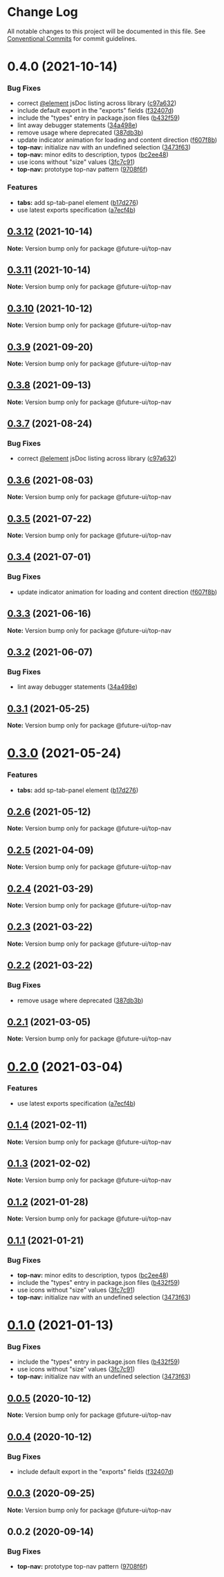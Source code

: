 # Change Log

All notable changes to this project will be documented in this file.
See [Conventional Commits](https://conventionalcommits.org) for commit guidelines.

# 0.4.0 (2021-10-14)


### Bug Fixes

* correct [@element](https://github.com/element) jsDoc listing across library ([c97a632](https://github.com/adobe/spectrum-web-components/commit/c97a6320c16a2b3053637e22bca0d56ce0cd5ae5))
* include default export in the "exports" fields ([f32407d](https://github.com/adobe/spectrum-web-components/commit/f32407d7bbfd18e72c35b6f27740549e79957858))
* include the "types" entry in package.json files ([b432f59](https://github.com/adobe/spectrum-web-components/commit/b432f5982b3b79f80af12f6d0312cbe2285e608b))
* lint away debugger statements ([34a498e](https://github.com/adobe/spectrum-web-components/commit/34a498e784221f98dbf26e9366114c82fabc9c5b))
* remove <sp-menu> usage where deprecated ([387db3b](https://github.com/adobe/spectrum-web-components/commit/387db3be95c98ab220e517fe12a4db7a2496fe5f))
* update indicator animation for loading and content direction ([f607f8b](https://github.com/adobe/spectrum-web-components/commit/f607f8b4fca280b7aa5eae835554ea62845abd1c))
* **top-nav:** initialize nav with an undefined selection ([3473f63](https://github.com/adobe/spectrum-web-components/commit/3473f635facb6f22e92d329f7bf018f4eb1a9852))
* **top-nav:** minor edits to description, typos ([bc2ee48](https://github.com/adobe/spectrum-web-components/commit/bc2ee48ba172aa37f23cae335599cffcb7637673))
* use icons without "size" values ([3fc7c91](https://github.com/adobe/spectrum-web-components/commit/3fc7c91713793a928082eae15fc3d9dec638a31a))
* **top-nav:** prototype top-nav pattern ([9708f6f](https://github.com/adobe/spectrum-web-components/commit/9708f6f63e080c0ec91c11763d3121a407349d1a))


### Features

* **tabs:** add sp-tab-panel element ([b17d276](https://github.com/adobe/spectrum-web-components/commit/b17d2765cf415578a31e5fa23515c25ff4c3922d))
* use latest exports specification ([a7ecf4b](https://github.com/adobe/spectrum-web-components/commit/a7ecf4b6da7996f36a8a89f62cc2384709497008))





## [0.3.12](https://github.com/adobe/spectrum-web-components/compare/@future-ui/top-nav@0.3.10...@future-ui/top-nav@0.3.12) (2021-10-14)

**Note:** Version bump only for package @future-ui/top-nav

## [0.3.11](https://github.com/adobe/spectrum-web-components/compare/@future-ui/top-nav@0.3.10...@future-ui/top-nav@0.3.11) (2021-10-14)

**Note:** Version bump only for package @future-ui/top-nav

## [0.3.10](https://github.com/adobe/spectrum-web-components/compare/@future-ui/top-nav@0.3.9...@future-ui/top-nav@0.3.10) (2021-10-12)

**Note:** Version bump only for package @future-ui/top-nav

## [0.3.9](https://github.com/adobe/spectrum-web-components/compare/@future-ui/top-nav@0.3.8...@future-ui/top-nav@0.3.9) (2021-09-20)

**Note:** Version bump only for package @future-ui/top-nav

## [0.3.8](https://github.com/adobe/spectrum-web-components/compare/@future-ui/top-nav@0.3.7...@future-ui/top-nav@0.3.8) (2021-09-13)

**Note:** Version bump only for package @future-ui/top-nav

## [0.3.7](https://github.com/adobe/spectrum-web-components/compare/@future-ui/top-nav@0.3.6...@future-ui/top-nav@0.3.7) (2021-08-24)

### Bug Fixes

-   correct [@element](https://github.com/element) jsDoc listing across library ([c97a632](https://github.com/adobe/spectrum-web-components/commit/c97a6320c16a2b3053637e22bca0d56ce0cd5ae5))

## [0.3.6](https://github.com/adobe/spectrum-web-components/compare/@future-ui/top-nav@0.3.5...@future-ui/top-nav@0.3.6) (2021-08-03)

**Note:** Version bump only for package @future-ui/top-nav

## [0.3.5](https://github.com/adobe/spectrum-web-components/compare/@future-ui/top-nav@0.3.4...@future-ui/top-nav@0.3.5) (2021-07-22)

**Note:** Version bump only for package @future-ui/top-nav

## [0.3.4](https://github.com/adobe/spectrum-web-components/compare/@future-ui/top-nav@0.3.3...@future-ui/top-nav@0.3.4) (2021-07-01)

### Bug Fixes

-   update indicator animation for loading and content direction ([f607f8b](https://github.com/adobe/spectrum-web-components/commit/f607f8b4fca280b7aa5eae835554ea62845abd1c))

## [0.3.3](https://github.com/adobe/spectrum-web-components/compare/@future-ui/top-nav@0.3.2...@future-ui/top-nav@0.3.3) (2021-06-16)

**Note:** Version bump only for package @future-ui/top-nav

## [0.3.2](https://github.com/adobe/spectrum-web-components/compare/@future-ui/top-nav@0.3.1...@future-ui/top-nav@0.3.2) (2021-06-07)

### Bug Fixes

-   lint away debugger statements ([34a498e](https://github.com/adobe/spectrum-web-components/commit/34a498e784221f98dbf26e9366114c82fabc9c5b))

## [0.3.1](https://github.com/adobe/spectrum-web-components/compare/@future-ui/top-nav@0.3.0...@future-ui/top-nav@0.3.1) (2021-05-25)

**Note:** Version bump only for package @future-ui/top-nav

# [0.3.0](https://github.com/adobe/spectrum-web-components/compare/@future-ui/top-nav@0.2.6...@future-ui/top-nav@0.3.0) (2021-05-24)

### Features

-   **tabs:** add sp-tab-panel element ([b17d276](https://github.com/adobe/spectrum-web-components/commit/b17d2765cf415578a31e5fa23515c25ff4c3922d))

## [0.2.6](https://github.com/adobe/spectrum-web-components/compare/@future-ui/top-nav@0.2.5...@future-ui/top-nav@0.2.6) (2021-05-12)

**Note:** Version bump only for package @future-ui/top-nav

## [0.2.5](https://github.com/adobe/spectrum-web-components/compare/@future-ui/top-nav@0.2.4...@future-ui/top-nav@0.2.5) (2021-04-09)

**Note:** Version bump only for package @future-ui/top-nav

## [0.2.4](https://github.com/adobe/spectrum-web-components/compare/@future-ui/top-nav@0.2.3...@future-ui/top-nav@0.2.4) (2021-03-29)

**Note:** Version bump only for package @future-ui/top-nav

## [0.2.3](https://github.com/adobe/spectrum-web-components/compare/@future-ui/top-nav@0.2.2...@future-ui/top-nav@0.2.3) (2021-03-22)

**Note:** Version bump only for package @future-ui/top-nav

## [0.2.2](https://github.com/adobe/spectrum-web-components/compare/@future-ui/top-nav@0.2.1...@future-ui/top-nav@0.2.2) (2021-03-22)

### Bug Fixes

-   remove <sp-menu> usage where deprecated ([387db3b](https://github.com/adobe/spectrum-web-components/commit/387db3be95c98ab220e517fe12a4db7a2496fe5f))

## [0.2.1](https://github.com/adobe/spectrum-web-components/compare/@future-ui/top-nav@0.2.0...@future-ui/top-nav@0.2.1) (2021-03-05)

**Note:** Version bump only for package @future-ui/top-nav

# [0.2.0](https://github.com/adobe/spectrum-web-components/compare/@future-ui/top-nav@0.1.4...@future-ui/top-nav@0.2.0) (2021-03-04)

### Features

-   use latest exports specification ([a7ecf4b](https://github.com/adobe/spectrum-web-components/commit/a7ecf4b6da7996f36a8a89f62cc2384709497008))

## [0.1.4](https://github.com/adobe/spectrum-web-components/compare/@future-ui/top-nav@0.1.3...@future-ui/top-nav@0.1.4) (2021-02-11)

**Note:** Version bump only for package @future-ui/top-nav

## [0.1.3](https://github.com/adobe/spectrum-web-components/compare/@future-ui/top-nav@0.1.2...@future-ui/top-nav@0.1.3) (2021-02-02)

**Note:** Version bump only for package @future-ui/top-nav

## [0.1.2](https://github.com/adobe/spectrum-web-components/compare/@future-ui/top-nav@0.1.1...@future-ui/top-nav@0.1.2) (2021-01-28)

**Note:** Version bump only for package @future-ui/top-nav

## [0.1.1](https://github.com/adobe/spectrum-web-components/compare/@future-ui/top-nav@0.0.5...@future-ui/top-nav@0.1.1) (2021-01-21)

### Bug Fixes

-   **top-nav:** minor edits to description, typos ([bc2ee48](https://github.com/adobe/spectrum-web-components/commit/bc2ee48ba172aa37f23cae335599cffcb7637673))
-   include the "types" entry in package.json files ([b432f59](https://github.com/adobe/spectrum-web-components/commit/b432f5982b3b79f80af12f6d0312cbe2285e608b))
-   use icons without "size" values ([3fc7c91](https://github.com/adobe/spectrum-web-components/commit/3fc7c91713793a928082eae15fc3d9dec638a31a))
-   **top-nav:** initialize nav with an undefined selection ([3473f63](https://github.com/adobe/spectrum-web-components/commit/3473f635facb6f22e92d329f7bf018f4eb1a9852))

# [0.1.0](https://github.com/adobe/spectrum-web-components/compare/@future-ui/top-nav@0.0.5...@future-ui/top-nav@0.1.0) (2021-01-13)

### Bug Fixes

-   include the "types" entry in package.json files ([b432f59](https://github.com/adobe/spectrum-web-components/commit/b432f5982b3b79f80af12f6d0312cbe2285e608b))
-   use icons without "size" values ([3fc7c91](https://github.com/adobe/spectrum-web-components/commit/3fc7c91713793a928082eae15fc3d9dec638a31a))
-   **top-nav:** initialize nav with an undefined selection ([3473f63](https://github.com/adobe/spectrum-web-components/commit/3473f635facb6f22e92d329f7bf018f4eb1a9852))

## [0.0.5](https://github.com/adobe/spectrum-web-components/compare/@future-ui/top-nav@0.0.4...@future-ui/top-nav@0.0.5) (2020-10-12)

**Note:** Version bump only for package @future-ui/top-nav

## [0.0.4](https://github.com/adobe/spectrum-web-components/compare/@future-ui/top-nav@0.0.3...@future-ui/top-nav@0.0.4) (2020-10-12)

### Bug Fixes

-   include default export in the "exports" fields ([f32407d](https://github.com/adobe/spectrum-web-components/commit/f32407d7bbfd18e72c35b6f27740549e79957858))

## [0.0.3](https://github.com/adobe/spectrum-web-components/compare/@future-ui/top-nav@0.0.2...@future-ui/top-nav@0.0.3) (2020-09-25)

**Note:** Version bump only for package @future-ui/top-nav

## 0.0.2 (2020-09-14)

### Bug Fixes

-   **top-nav:** prototype top-nav pattern ([9708f6f](https://github.com/adobe/spectrum-web-components/commit/9708f6f63e080c0ec91c11763d3121a407349d1a))
